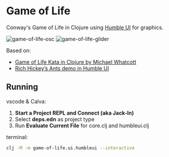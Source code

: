# Game of Life

Conway's Game of Life in Clojure using [Humble UI](https://github.com/HumbleUI/HumbleUI) for graphics.

![game-of-life-osc](https://user-images.githubusercontent.com/16859754/200668959-392d049a-1a67-4416-8e58-65ba7d336568.gif)
![game-of-life-glider](https://user-images.githubusercontent.com/16859754/200669870-7e9a4b01-7bc7-4b6f-9b37-76397f35cdc3.gif)

Based on:

- [Game of Life Kata in Clojure by Michael Whatcott](https://www.youtube.com/watch?v=15WJqtGbaH8)
- [Rich Hickey’s Ants demo in Humble UI](https://github.com/tonsky/humble-ants)

## Running

vscode & Calva:

1. **Start a Project REPL and Connect (aka Jack-In)**
1. Select **deps.edn** as project type
1. Run **Evaluate Current File** for core.clj and humbleui.clj

terminal:

```bash
clj -M -m game-of-life.ui.humbleui --interactive
```
